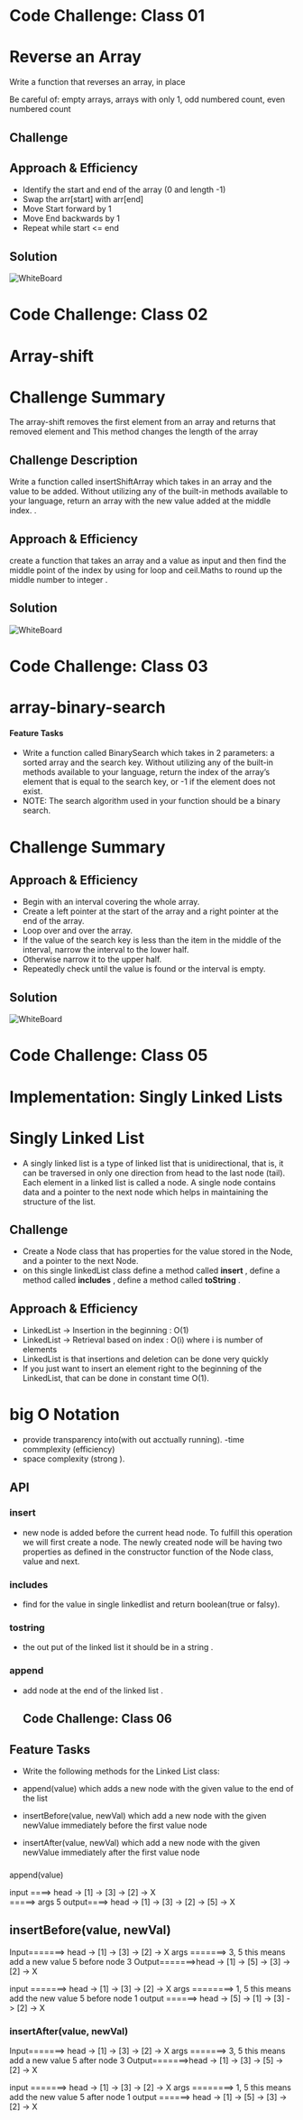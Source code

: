 # Code Challenge: Class 01

# Reverse an Array


Write a function that reverses an array, in place

Be careful of: empty arrays, arrays with only 1, odd numbered count, even numbered count
<!-- Short summary or background information -->

## Challenge
<!-- Description of the challenge -->

## Approach & Efficiency
<!-- What approach did you take? Why? What is the Big O space/time for this approach? -->

- Identify the start and end of the array (0 and length -1)
- Swap the arr[start] with arr[end]
- Move Start forward by 1
- Move End backwards by 1
- Repeat while start <= end

## Solution
<!-- Embedded whiteboard image -->
![WhiteBoard](./assets/whiteboard.png)


# Code Challenge: Class 02

#  Array-shift

# Challenge Summary
<!-- Short summary or background information -->
The array-shift  removes the first element from an array and returns that removed element and This method changes the length of the array

## Challenge Description
<!-- Description of the challenge -->
Write a function called insertShiftArray which takes in an array and the value to be added. Without utilizing any of the built-in methods available to your language, return an array with the new value added at the middle index.
.
## Approach & Efficiency
<!-- What approach did you take? Why? What is the Big O space/time for this approach? -->
create a function that takes an array and a value as input and then find the middle point of the index by using for loop and ceil.Maths to round up the middle number to integer .

## Solution
<!-- Embedded whiteboard image -->
![WhiteBoard](./assets/whiteboard2.png)



# Code Challenge: Class 03

# array-binary-search
 #### Feature Tasks
- Write a function called BinarySearch which takes in 2 parameters: a sorted array and the search key. Without utilizing any of the built-in methods available to your language, return the index of the array’s element that is equal to the search key, or -1 if the element does not exist.
- NOTE: The search algorithm used in your function should be a binary search.

# Challenge Summary
<!-- Short summary or background information -->

## Approach & Efficiency
- Begin with an interval covering the whole array.
- Create a left pointer at the start of the array and a right pointer at the end of the array.
- Loop over and over the array.
- If the value of the search key is less than the item in the middle of the interval, narrow the interval to the lower half.
- Otherwise narrow it to the upper half.
- Repeatedly check until the value is found or the interval is empty.

## Solution
<!-- Embedded whiteboard image -->
![WhiteBoard](./assets/binarySearch.png)






# Code Challenge: Class 05

# Implementation: Singly Linked Lists

# Singly Linked List

- A singly linked list is a type of linked list that is unidirectional, that is, it can be traversed in only one direction from head to the last node (tail). Each element in a linked list is called a node. A single node contains data and a pointer to the next node which helps in maintaining the structure of the list.

## Challenge
- Create a Node class that has properties for the value stored in the Node, and a pointer to the next Node. 
- on this  single linkedList class define a method called **insert** ,  define a method called  **includes** , define a method called **toString** .

## Approach & Efficiency

- LinkedList -> Insertion in the beginning : O(1)
- LinkedList -> Retrieval based on index : O(i) where i is number of elements 
- LinkedList is that insertions and deletion can be done very quickly
- If you just want to insert an element right to the beginning of the LinkedList, that can be done in constant time O(1).
# big O Notation 
- provide transparency into(with out acctually running).
-time commplexity (efficiency)
- space complexity (strong ).



## API
 ### insert 
- new node is added before the current head node. To fulfill this operation we will first create a node. The newly created node will be having two properties as defined in the constructor function of the Node class, value  and next.
### includes 
- find for the value in single linkedlist and return boolean(true or falsy).
### tostring 
-  the out put of the linked list it should be in a string .
### append 
- add node at the end of the linked list .



  ## Code Challenge: Class 06

## Feature Tasks
- Write the following methods for the Linked List class:

- append(value) which adds a new node with the given value to the end of the list
- insertBefore(value, newVal) which add a new node with the given newValue immediately before the first value node
- insertAfter(value, newVal) which add a new node with the given newValue immediately after the first value node


###
 append(value)

input ====>  head -> [1] -> [3] -> [2] -> X  
     =====> args 5
output====>  head -> [1] -> [3] -> [2] -> [5] -> X


## insertBefore(value, newVal)
Input=======> head -> [1] -> [3] -> [2] -> X
args =======> 3, 5  this means add a new value 5 before node 3 
Output=======>head -> [1] -> [5] -> [3] -> [2] -> X


input =======> head -> [1] -> [3] -> [2] -> X
args ========> 1, 5 this means add the new value 5 before node 1 
output ======> head -> [5] -> [1] -> [3] -> [2] -> X

### insertAfter(value, newVal)
Input=======> head -> [1] -> [3] -> [2] -> X
args =======> 3, 5  this means add a new value 5 after  node 3 
Output=======>head -> [1] -> [3] -> [5] -> [2] -> X


input =======> head -> [1] -> [3] -> [2] -> X
args ========> 1, 5 this means add the new value 5 after  node 1 
output ======> head -> [1] -> [5] -> [3] -> [2] -> X